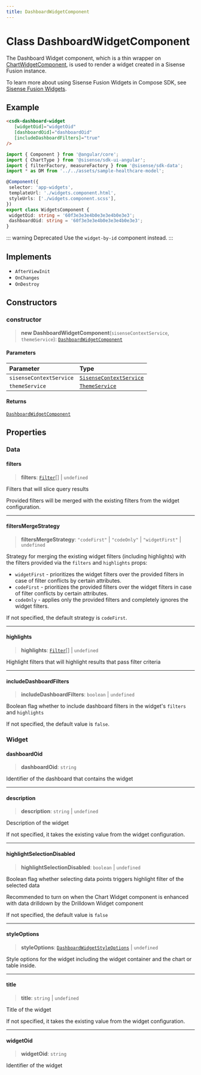 ```yaml
---
title: DashboardWidgetComponent
---
```


# Class DashboardWidgetComponent <Badge type="fusionEmbed" text="Fusion Embed" />

The Dashboard Widget component, which is a thin wrapper on [ChartWidgetComponent](../dashboards/class.ChartWidgetComponent.md),
is used to render a widget created in a Sisense Fusion instance.

To learn more about using Sisense Fusion Widgets in Compose SDK, see
[Sisense Fusion Widgets](https://sisense.dev/guides/sdk/guides/charts/guide-fusion-widgets.html).

## Example

```html
<csdk-dashboard-widget
   [widgetOid]="widgetOid"
   [dashboardOid]="dashboardOid"
   [includeDashboardFilters]="true"
/>
```
```ts
import { Component } from '@angular/core';
import { ChartType } from '@sisense/sdk-ui-angular';
import { filterFactory, measureFactory } from '@sisense/sdk-data';
import * as DM from '../../assets/sample-healthcare-model';

@Component({
 selector: 'app-widgets',
 templateUrl: './widgets.component.html',
 styleUrls: ['./widgets.component.scss'],
})
export class WidgetsComponent {
 widgetOid: string = '60f3e3e3e4b0e3e3e4b0e3e3';
 dashboardOid: string = '60f3e3e3e4b0e3e3e4b0e3e3';
}
```

::: warning Deprecated
Use the `widget-by-id` component instead.
:::

## Implements

- `AfterViewInit`
- `OnChanges`
- `OnDestroy`

## Constructors

### constructor

> **new DashboardWidgetComponent**(`sisenseContextService`, `themeService`): [`DashboardWidgetComponent`](class.DashboardWidgetComponent.md)

#### Parameters

| Parameter | Type |
| :------ | :------ |
| `sisenseContextService` | [`SisenseContextService`](../contexts/class.SisenseContextService.md) |
| `themeService` | [`ThemeService`](../contexts/class.ThemeService.md) |

#### Returns

[`DashboardWidgetComponent`](class.DashboardWidgetComponent.md)

## Properties

### Data

#### filters

> **filters**: [`Filter`](../../sdk-data/interfaces/interface.Filter.md)[] \| `undefined`

Filters that will slice query results

Provided filters will be merged with the existing filters from the widget configuration.

***

#### filtersMergeStrategy

> **filtersMergeStrategy**: `"codeFirst"` \| `"codeOnly"` \| `"widgetFirst"` \| `undefined`

Strategy for merging the existing widget filters (including highlights) with the filters provided via the `filters` and `highlights` props:

- `widgetFirst` - prioritizes the widget filters over the provided filters in case of filter conflicts by certain attributes.
- `codeFirst` - prioritizes the provided filters over the widget filters in case of filter conflicts by certain attributes.
- `codeOnly` - applies only the provided filters and completely ignores the widget filters.

If not specified, the default strategy is `codeFirst`.

***

#### highlights

> **highlights**: [`Filter`](../../sdk-data/interfaces/interface.Filter.md)[] \| `undefined`

Highlight filters that will highlight results that pass filter criteria

***

#### includeDashboardFilters

> **includeDashboardFilters**: `boolean` \| `undefined`

Boolean flag whether to include dashboard filters in the widget's `filters` and `highlights`

If not specified, the default value is `false`.

### Widget

#### dashboardOid

> **dashboardOid**: `string`

Identifier of the dashboard that contains the widget

***

#### description

> **description**: `string` \| `undefined`

Description of the widget

If not specified, it takes the existing value from the widget configuration.

***

#### highlightSelectionDisabled

> **highlightSelectionDisabled**: `boolean` \| `undefined`

Boolean flag whether selecting data points triggers highlight filter of the selected data

Recommended to turn on when the Chart Widget component is enhanced with data drilldown by the Drilldown Widget component

If not specified, the default value is `false`

***

#### styleOptions

> **styleOptions**: [`DashboardWidgetStyleOptions`](../interfaces/interface.DashboardWidgetStyleOptions.md) \| `undefined`

Style options for the widget including the widget container and the chart or table inside.

***

#### title

> **title**: `string` \| `undefined`

Title of the widget

If not specified, it takes the existing value from the widget configuration.

***

#### widgetOid

> **widgetOid**: `string`

Identifier of the widget
